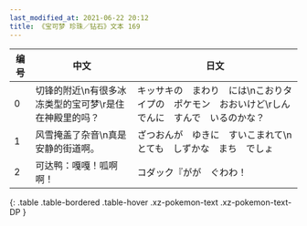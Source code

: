 ```yaml
---
last_modified_at: 2021-06-22 20:12
title: 《宝可梦 珍珠／钻石》文本 169
---
```

| 编号 | 中文 | 日文 |
| ---- | ---- | ---- |
| 0 | 切锋的附近\n有很多冰冻类型的宝可梦\r是住在神殿里的吗？ | キッサキの　まわり　には\nこおりタイプの　ポケモン　おおいけど\rしんでんに　すんで　いるのかな？ |
| 1 | 风雪掩盖了杂音\n真是安静的街道啊。 | ざつおんが　ゆきに　すいこまれて\nとても　しずかな　まち　でしょ |
| 2 | 可达鸭：嘎嘎！呱啊啊！ | コダック『がが　ぐわわ！ |
{: .table .table-bordered .table-hover .xz-pokemon-text .xz-pokemon-text-DP }